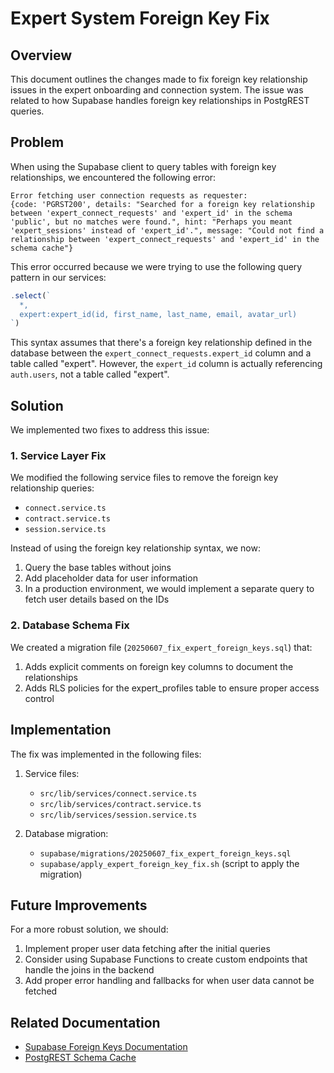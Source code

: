 # Expert System Foreign Key Fix

## Overview

This document outlines the changes made to fix foreign key relationship issues in the expert onboarding and connection system. The issue was related to how Supabase handles foreign key relationships in PostgREST queries.

## Problem

When using the Supabase client to query tables with foreign key relationships, we encountered the following error:

```
Error fetching user connection requests as requester: 
{code: 'PGRST200', details: "Searched for a foreign key relationship between 'expert_connect_requests' and 'expert_id' in the schema 'public', but no matches were found.", hint: "Perhaps you meant 'expert_sessions' instead of 'expert_id'.", message: "Could not find a relationship between 'expert_connect_requests' and 'expert_id' in the schema cache"}
```

This error occurred because we were trying to use the following query pattern in our services:

```javascript
.select(`
  *,
  expert:expert_id(id, first_name, last_name, email, avatar_url)
`)
```

This syntax assumes that there's a foreign key relationship defined in the database between the `expert_connect_requests.expert_id` column and a table called "expert". However, the `expert_id` column is actually referencing `auth.users`, not a table called "expert".

## Solution

We implemented two fixes to address this issue:

### 1. Service Layer Fix

We modified the following service files to remove the foreign key relationship queries:

- `connect.service.ts`
- `contract.service.ts`
- `session.service.ts`

Instead of using the foreign key relationship syntax, we now:

1. Query the base tables without joins
2. Add placeholder data for user information
3. In a production environment, we would implement a separate query to fetch user details based on the IDs

### 2. Database Schema Fix

We created a migration file (`20250607_fix_expert_foreign_keys.sql`) that:

1. Adds explicit comments on foreign key columns to document the relationships
2. Adds RLS policies for the expert_profiles table to ensure proper access control

## Implementation

The fix was implemented in the following files:

1. Service files:
   - `src/lib/services/connect.service.ts`
   - `src/lib/services/contract.service.ts`
   - `src/lib/services/session.service.ts`

2. Database migration:
   - `supabase/migrations/20250607_fix_expert_foreign_keys.sql`
   - `supabase/apply_expert_foreign_key_fix.sh` (script to apply the migration)

## Future Improvements

For a more robust solution, we should:

1. Implement proper user data fetching after the initial queries
2. Consider using Supabase Functions to create custom endpoints that handle the joins in the backend
3. Add proper error handling and fallbacks for when user data cannot be fetched

## Related Documentation

- [Supabase Foreign Keys Documentation](https://supabase.com/docs/guides/database/tables#foreign-keys-and-relationships)
- [PostgREST Schema Cache](https://postgrest.org/en/stable/schema_cache.html)
